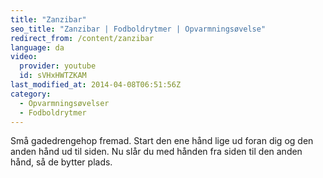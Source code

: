 ```yaml
---
title: "Zanzibar"
seo_title: "Zanzibar | Fodboldrytmer | Opvarmningsøvelse"
redirect_from: /content/zanzibar
language: da
video:
  provider: youtube
  id: sVHxHWTZKAM
last_modified_at: 2014-04-08T06:51:56Z
category:
  - Opvarmningsøvelser
  - Fodboldrytmer
---
```


Små gadedrengehop fremad. Start den ene hånd lige ud foran dig og den
anden hånd ud til siden. Nu slår du med hånden fra siden til den anden hånd, så de
bytter plads.

